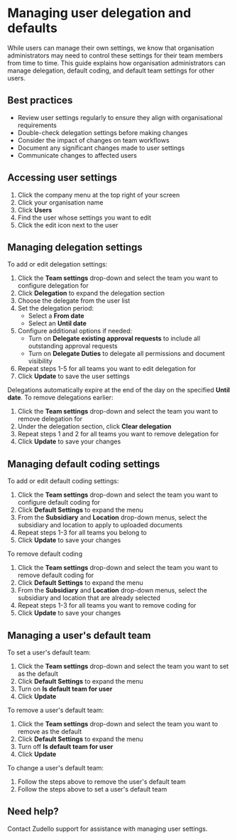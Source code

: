 # Managing user delegation and defaults

While users can manage their own settings, we know that organisation administrators may need to control these settings for their team members from time to time. 
This guide explains how organisation administrators can manage delegation, default coding, and default team settings for other users.

## Best practices

- Review user settings regularly to ensure they align with organisational requirements
- Double-check delegation settings before making changes
- Consider the impact of changes on team workflows
- Document any significant changes made to user settings
- Communicate changes to affected users

## Accessing user settings

1. Click the company menu at the top right of your screen
2. Click your organisation name
3. Click **Users**
4. Find the user whose settings you want to edit
5. Click the edit icon next to the user

## Managing delegation settings

To add or edit delegation settings:

1. Click the **Team settings** drop-down and select the team you want to configure delegation for
2. Click **Delegation** to expand the delegation section
3. Choose the delegate from the user list
4. Set the delegation period:
   - Select a **From date**
   - Select an **Until date**
5. Configure additional options if needed:
   - Turn on **Delegate existing approval requests** to include all outstanding approval requests
   - Turn on **Delegate Duties** to delegate all permissions and document visibility
6. Repeat steps 1-5 for all teams you want to edit delegation for
7. Click **Update** to save the user settings

Delegations automatically expire at the end of the day on the specified **Until date**. To remove delegations earlier:

1. Click the **Team settings** drop-down and select the team you want to remove delegation for
2. Under the delegation section, click **Clear delegation**
3. Repeat steps 1 and 2 for all teams you want to remove delegation for
4. Click **Update** to save your changes

## Managing default coding settings

To add or edit default coding settings: 

1. Click the **Team settings** drop-down and select the team you want to configure default coding for
2. Click **Default Settings** to expand the menu
3. From the **Subsidiary** and **Location** drop-down menus, select the subsidiary and location to apply to uploaded documents
4. Repeat steps 1-3 for all teams you belong to
5. Click **Update** to save your changes

To remove default coding

1. Click the **Team settings** drop-down and select the team you want to remove default coding for
2. Click **Default Settings** to expand the menu
3. From the **Subsidiary** and **Location** drop-down menus, select the subsidiary and location that are already selected
4. Repeat steps 1-3 for all teams you want to remove coding for
5. Click **Update** to save your changes

## Managing a user's default team

To set a user's default team:

1. Click the **Team settings** drop-down and select the team you want to set as the default
2. Click **Default Settings** to expand the menu
3. Turn on **Is default team for user**
4. Click **Update**

To remove a user's default team:

1. Click the **Team settings** drop-down and select the team you want to remove as the default
2. Click **Default Settings** to expand the menu
3. Turn off **Is default team for user**
4. Click **Update**

To change a user's default team:

1. Follow the steps above to remove the user's default team
2. Follow the steps above to set a user's default team

## Need help?

Contact Zudello support for assistance with managing user settings.